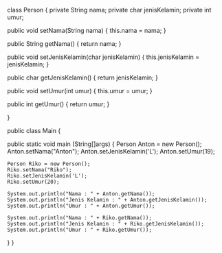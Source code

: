 class Person
{
  private String nama;
  private char jenisKelamin;
  private int umur;

  public void setNama(String nama)
  {
    this.nama = nama;
  }

  public String getNama()
  {
    return nama;
  }

  public void setJenisKelamin(char jenisKelamin)
  {
    this.jenisKelamin = jenisKelamin;
  }

  public char getJenisKelamin()
  {
    return jenisKelamin;
  }

  public void setUmur(int umur)
  {
    this.umur = umur;
  }

  public int getUmur()
  {
    return umur;
  }

}

public class Main
{

  public static void main (String[]args)
  {
    Person Anton = new Person();
    Anton.setNama("Anton");
    Anton.setJenisKelamin('L');
    Anton.setUmur(19);

    Person Riko = new Person();
    Riko.setNama("Riko");
    Riko.setJenisKelamin('L');
    Riko.setUmur(20);

    System.out.println("Nama : " + Anton.getNama());
    System.out.println("Jenis Kelamin : " + Anton.getJenisKelamin());
    System.out.println("Umur : " + Anton.getUmur());

    System.out.println("Nama : " + Riko.getNama());
    System.out.println("Jenis Kelamin : " + Riko.getJenisKelamin());
    System.out.println("Umur : " + Riko.getUmur());

  }
}
